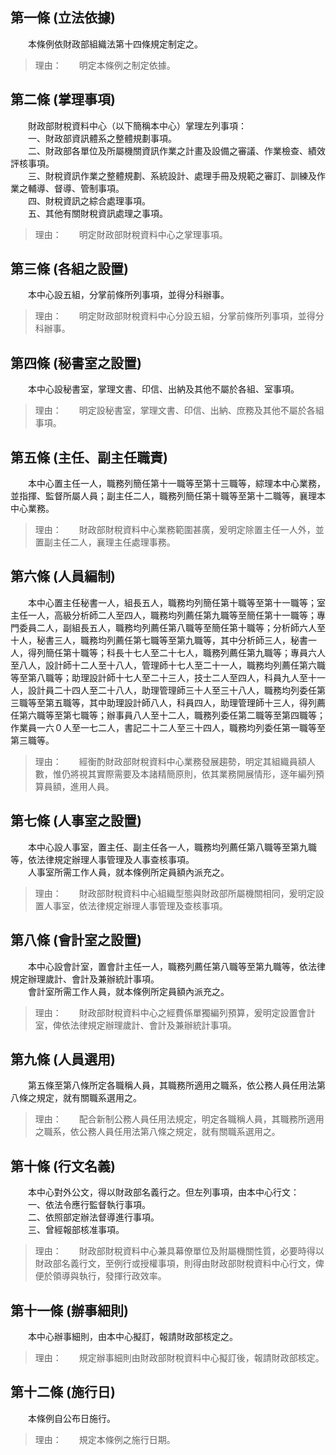 第一條 (立法依據)
-----------------
　　本條例依財政部組織法第十四條規定制定之。  
> 理由：　　明定本條例之制定依據。



第二條 (掌理事項)
-----------------
　　財政部財稅資料中心（以下簡稱本中心）掌理左列事項：  
　　一、財政部資訊體系之整體規劃事項。  
　　二、財政部各單位及所屬機關資訊作業之計畫及設備之審議、作業檢查、績效評核事項。  
　　三、財稅資訊作業之整體規劃、系統設計、處理手冊及規範之審訂、訓練及作業之輔導、督導、管制事項。  
　　四、財稅資訊之綜合處理事項。  
　　五、其他有關財稅資訊處理之事項。  
> 理由：　　明定財政部財稅資料中心之掌理事項。



第三條 (各組之設置)
-------------------
　　本中心設五組，分掌前條所列事項，並得分科辦事。  
> 理由：　　明定財政部財稅資料中心分設五組，分掌前條所列事項，並得分科辦事。



第四條 (秘書室之設置)
---------------------
　　本中心設秘書室，掌理文書、印信、出納及其他不屬於各組、室事項。  
> 理由：　　明定設秘書室，掌理文書、印信、出納、庶務及其他不屬於各組事項。



第五條 (主任、副主任職責)
-------------------------
　　本中心置主任一人，職務列簡任第十一職等至第十三職等，綜理本中心業務，並指揮、監督所屬人員；副主任二人，職務列簡任第十職等至第十二職等，襄理本中心業務。  
> 理由：　　財政部財稅資料中心業務範圍甚廣，爰明定除置主任一人外，並置副主任二人，襄理主任處理事務。



第六條 (人員編制)
-----------------
　　本中心置主任秘書一人，組長五人，職務均列簡任第十職等至第十一職等；室主任一人，高級分析師二人至四人，職務均列薦任第九職等至簡任第十一職等；專門委員二人，副組長五人，職務均列薦任第八職等至簡任第十職等；分析師六人至十人，秘書三人，職務均列薦任第七職等至第九職等，其中分析師三人，秘書一人，得列簡任第十職等；科長十七人至二十七人，職務列薦任第九職等；專員六人至八人，設計師十二人至十八人，管理師十七人至二十一人，職務均列薦任第六職等至第八職等；助理設計師十七人至二十三人，技士二人至四人，科員九人至十一人，設計員二十四人至二十八人，助理管理師三十人至三十八人，職務均列委任第三職等至第五職等，其中助理設計師八人，科員四人，助理管理師十三人，得列薦任第六職等至第七職等；辦事員八人至十二人，職務列委任第二職等至第四職等；作業員一六０人至一七二人，書記二十二人至三十四人，職務均列委任第一職等至第三職等。  
> 理由：　　經衡酌財政部財稅資料中心業務發展趨勢，明定其組織員額人數，惟仍將視其實際需要及本諸精簡原則，依其業務開展情形，逐年編列預算員額，進用人員。



第七條 (人事室之設置)
---------------------
　　本中心設人事室，置主任、副主任各一人，職務均列薦任第八職等至第九職等，依法律規定辦理人事管理及人事查核事項。  
　　人事室所需工作人員，就本條例所定員額內派充之。  
> 理由：　　財政部財稅資料中心組織型態與財政部所屬機關相同，爰明定設置人事室，依法律規定辦理人事管理及查核事項。



第八條 (會計室之設置)
---------------------
　　本中心設會計室，置會計主任一人，職務列薦任第八職等至第九職等，依法律規定辦理歲計、會計及兼辦統計事項。  
　　會計室所需工作人員，就本條例所定員額內派充之。  
> 理由：　　財政部財稅資料中心之經費係單獨編列預算，爰明定設置會計室，俾依法律規定辦理歲計、會計及兼辦統計事項。



第九條 (人員選用)
-----------------
　　第五條至第八條所定各職稱人員，其職務所適用之職系，依公務人員任用法第八條之規定，就有關職系選用之。  
> 理由：　　配合新制公務人員任用法規定，明定各職稱人員，其職務所適用之職系，依公務人員任用法第八條之規定，就有關職系選用之。



第十條 (行文名義)
-----------------
　　本中心對外公文，得以財政部名義行之。但左列事項，由本中心行文：  
　　一、依法令應行監督執行事項。  
　　二、依照部定辦法督導進行事項。  
　　三、曾經報部核准事項。  
> 理由：　　財政部財稅資料中心兼具幕僚單位及附屬機關性質，必要時得以財政部名義行文，至例行或授權事項，則得由財政部財稅資料中心行文，俾便於領導與執行，發揮行政效率。



第十一條 (辦事細則)
-------------------
　　本中心辦事細則，由本中心擬訂，報請財政部核定之。  
> 理由：　　規定辦事細則由財政部財稅資料中心擬訂後，報請財政部核定。



第十二條 (施行日)
-----------------
　　本條例自公布日施行。  
> 理由：　　規定本條例之施行日期。